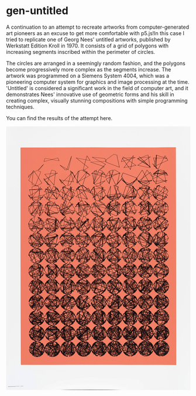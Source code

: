 # gen-untitled

A continuation to an attempt to recreate artworks from computer-generated art pioneers as an excuse to get more comfortable with p5.js!In this case I tried to replicate one of Georg Nees' untitled artworks, published by Werkstatt Edition Kroll in 1970. It consists of a grid of polygons with increasing segments inscribed within the perimeter of circles. 

The circles are arranged in a seemingly random fashion, and the polygons become progressively more complex as the segments increase. The artwork was programmed on a Siemens System 4004, which was a pioneering computer system for graphics and image processing at the time. 'Untitled' is considered a significant work in the field of computer art, and it demonstrates Nees' innovative use of geometric forms and his skill in creating complex, visually stunning compositions with simple programming techniques.

You can find the results of the attempt here.

![original print at Victoria & Albert museum](images/untitled_print_vam.png)

